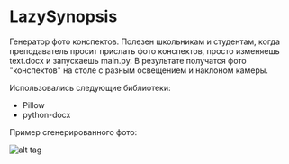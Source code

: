 # LazySynopsis
Генератор фото конспектов. 
Полезен школьникам и студентам, когда преподаватель просит прислать фото конспектов, просто изменяешь text.docx и запускаешь main.py. 
В результате получатся фото "конспектов" на столе с разным освещением и наклоном камеры. 

Использовались следующие библиотеки:
- Pillow 
- python-docx

Пример сгенерированного фото:

![alt tag](https://i.ibb.co/WV5qW9M/1.png"1")​
